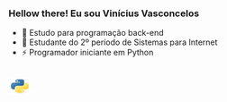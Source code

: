 ### Hellow there! Eu sou Vinícius Vasconcelos

- 🔭 Estudo para programação back-end
- 🌱 Estudante do 2º período de Sistemas para Internet
- ⚡ Programador iniciante em Python
<div style="display: inline_block"><br>
  <img align="center" alt="Vinicius-Python" height="30" width="40" src="https://raw.githubusercontent.com/devicons/devicon/master/icons/python/python-original.svg">
</div>
